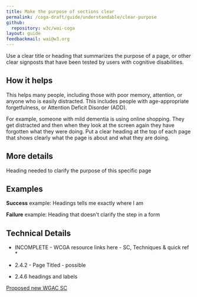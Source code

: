 ```yaml
---
title: Make the purpose of sections clear
permalink: /coga-draft/guide/understandable/clear-purpose
github:
  repository: w3c/wai-coga
layout: guide
feedbackmail: wai@w3.org
---
```


Use a clear title or heading that summarizes the purpose of a page, or other clear signposts that have been tested by users with cognitive disabilities.

## How it helps

This helps many people, including those with poor memory, attention, or anyone who is easily distracted. This includes people with age-appropriate forgetfulness, or Attention Deficit Disorder (ADD).

For example, someone with mild dementia is using online shopping. They get distracted and then when they look at the screen again they have forgotten what they were doing. Put a clear heading at the top of each page that shows clearly what the page is about and what they are doing.

## More details

Heading needed to clarify the purpose of this specific page

## Examples

**Success** example: Headings tells me exactly where I am

**Failure** example: Heading that doesn't clarify the step in a form

## Technical Details

- INCOMPLETE - WCGA resource links here - SC, Techniques & quick ref \*

- 2.4.2 - Page Titled - possible
- 2.4.6 headings and labels

[Proposed new WGAC SC](https://github.com/w3c/wcag21/issues/55)
